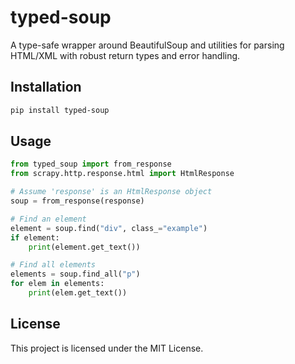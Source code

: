 # typed-soup

A type-safe wrapper around BeautifulSoup and utilities for parsing HTML/XML with robust return types and error handling.

## Installation

```bash
pip install typed-soup
```

## Usage

```python
from typed_soup import from_response
from scrapy.http.response.html import HtmlResponse

# Assume 'response' is an HtmlResponse object
soup = from_response(response)

# Find an element
element = soup.find("div", class_="example")
if element:
    print(element.get_text())

# Find all elements
elements = soup.find_all("p")
for elem in elements:
    print(elem.get_text())
```

## License

This project is licensed under the MIT License.
